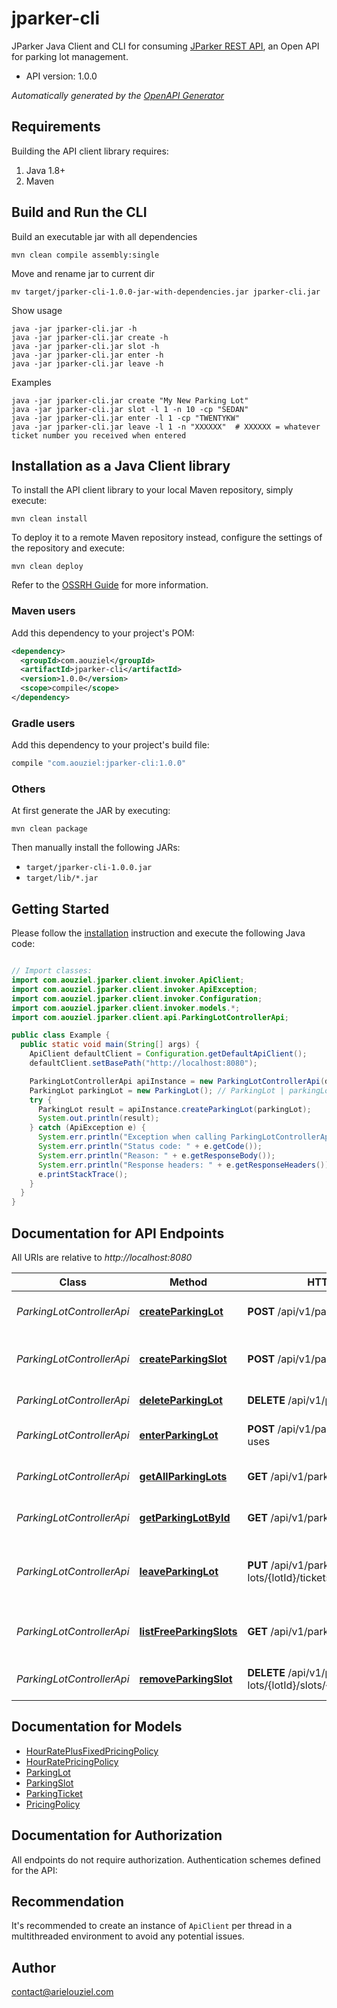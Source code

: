 # jparker-cli

JParker Java Client and CLI for consuming [JParker REST API](https://github.com/arielouziel/jparker), an Open API for parking lot management.
- API version: 1.0.0



*Automatically generated by the [OpenAPI Generator](https://openapi-generator.tech)*


## Requirements

Building the API client library requires:
1. Java 1.8+
2. Maven

## Build and Run the CLI

Build an executable jar with all dependencies

```shell
mvn clean compile assembly:single
```

Move and rename jar to current dir

```shell
mv target/jparker-cli-1.0.0-jar-with-dependencies.jar jparker-cli.jar
```

Show usage

```shell
java -jar jparker-cli.jar -h
java -jar jparker-cli.jar create -h
java -jar jparker-cli.jar slot -h
java -jar jparker-cli.jar enter -h
java -jar jparker-cli.jar leave -h
``` 

Examples

```shell
java -jar jparker-cli.jar create "My New Parking Lot"
java -jar jparker-cli.jar slot -l 1 -n 10 -cp "SEDAN"
java -jar jparker-cli.jar enter -l 1 -cp "TWENTYKW"
java -jar jparker-cli.jar leave -l 1 -n "XXXXXX"  # XXXXXX = whatever ticket number you received when entered
``` 

## Installation as a Java Client library

To install the API client library to your local Maven repository, simply execute:

```shell
mvn clean install
```

To deploy it to a remote Maven repository instead, configure the settings of the repository and execute:

```shell
mvn clean deploy
```

Refer to the [OSSRH Guide](http://central.sonatype.org/pages/ossrh-guide.html) for more information.

### Maven users

Add this dependency to your project's POM:

```xml
<dependency>
  <groupId>com.aouziel</groupId>
  <artifactId>jparker-cli</artifactId>
  <version>1.0.0</version>
  <scope>compile</scope>
</dependency>
```

### Gradle users

Add this dependency to your project's build file:

```groovy
compile "com.aouziel:jparker-cli:1.0.0"
```

### Others

At first generate the JAR by executing:

```shell
mvn clean package
```

Then manually install the following JARs:

* `target/jparker-cli-1.0.0.jar`
* `target/lib/*.jar`

## Getting Started

Please follow the [installation](#installation) instruction and execute the following Java code:

```java

// Import classes:
import com.aouziel.jparker.client.invoker.ApiClient;
import com.aouziel.jparker.client.invoker.ApiException;
import com.aouziel.jparker.client.invoker.Configuration;
import com.aouziel.jparker.client.invoker.models.*;
import com.aouziel.jparker.client.api.ParkingLotControllerApi;

public class Example {
  public static void main(String[] args) {
    ApiClient defaultClient = Configuration.getDefaultApiClient();
    defaultClient.setBasePath("http://localhost:8080");

    ParkingLotControllerApi apiInstance = new ParkingLotControllerApi(defaultClient);
    ParkingLot parkingLot = new ParkingLot(); // ParkingLot | parkingLot
    try {
      ParkingLot result = apiInstance.createParkingLot(parkingLot);
      System.out.println(result);
    } catch (ApiException e) {
      System.err.println("Exception when calling ParkingLotControllerApi#createParkingLot");
      System.err.println("Status code: " + e.getCode());
      System.err.println("Reason: " + e.getResponseBody());
      System.err.println("Response headers: " + e.getResponseHeaders());
      e.printStackTrace();
    }
  }
}

```

## Documentation for API Endpoints

All URIs are relative to *http://localhost:8080*

Class | Method | HTTP request | Description
------------ | ------------- | ------------- | -------------
*ParkingLotControllerApi* | [**createParkingLot**](docs/ParkingLotControllerApi.md#createParkingLot) | **POST** /api/v1/parking-lots | Create a new parking lot
*ParkingLotControllerApi* | [**createParkingSlot**](docs/ParkingLotControllerApi.md#createParkingSlot) | **POST** /api/v1/parking-lots/{lotId}/slots | Create a new slot in a parking lot
*ParkingLotControllerApi* | [**deleteParkingLot**](docs/ParkingLotControllerApi.md#deleteParkingLot) | **DELETE** /api/v1/parking-lots/{lotId} | Delete a parking
*ParkingLotControllerApi* | [**enterParkingLot**](docs/ParkingLotControllerApi.md#enterParkingLot) | **POST** /api/v1/parking-lots/{lotId}/slot-uses | Put a car in a any free parking slot
*ParkingLotControllerApi* | [**getAllParkingLots**](docs/ParkingLotControllerApi.md#getAllParkingLots) | **GET** /api/v1/parking-lots | View a list of all parking lots
*ParkingLotControllerApi* | [**getParkingLotById**](docs/ParkingLotControllerApi.md#getParkingLotById) | **GET** /api/v1/parking-lots/{lotId} | Get a parking lot by id
*ParkingLotControllerApi* | [**leaveParkingLot**](docs/ParkingLotControllerApi.md#leaveParkingLot) | **PUT** /api/v1/parking-lots/{lotId}/tickets/{ticketNumber}/leave | Remove car from parking lot and bill the customer
*ParkingLotControllerApi* | [**listFreeParkingSlots**](docs/ParkingLotControllerApi.md#listFreeParkingSlots) | **GET** /api/v1/parking-lots/{lotId}/slots | Get a list of free slots in a parking lot
*ParkingLotControllerApi* | [**removeParkingSlot**](docs/ParkingLotControllerApi.md#removeParkingSlot) | **DELETE** /api/v1/parking-lots/{lotId}/slots/{slotId} | Remove a slot from a parking lot


## Documentation for Models

 - [HourRatePlusFixedPricingPolicy](docs/HourRatePlusFixedPricingPolicy.md)
 - [HourRatePricingPolicy](docs/HourRatePricingPolicy.md)
 - [ParkingLot](docs/ParkingLot.md)
 - [ParkingSlot](docs/ParkingSlot.md)
 - [ParkingTicket](docs/ParkingTicket.md)
 - [PricingPolicy](docs/PricingPolicy.md)


## Documentation for Authorization

All endpoints do not require authorization.
Authentication schemes defined for the API:

## Recommendation

It's recommended to create an instance of `ApiClient` per thread in a multithreaded environment to avoid any potential issues.

## Author

contact@arielouziel.com

